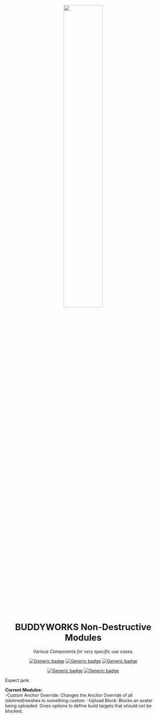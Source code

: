 <div align="center">

<a href="https://buddyworks.wtf"><img width=50% src="https://splash.buddyworks.wtf/tckAqsHD.png"></img></a>  
# BUDDYWORKS Non-Destructive Modules
*Various Components for very specific use cases.*

[![Generic badge](https://img.shields.io/github/downloads/BUDDYWORKS-VR/ndm/total?label=Downloads)](https://github.com/BUDDYWORKS-VR/ndm/releases/latest)
[![Generic badge](https://img.shields.io/badge/License-MIT-informational.svg)](https://github.com/BUDDYWORKS-VR/ndm/blob/main/LICENSE)
[![Generic badge](https://img.shields.io/badge/Unity-2022.3.22f1-red.svg)](https://unity3d.com/unity/whats-new/2022.3.22)

[![Generic badge](https://img.shields.io/discord/1115323445316702269?color=%237289da&label=DISCORD&logo=Discord&style=for-the-badge)](https://discord.buddyworks.wtf/)
[![Generic badge](https://img.shields.io/endpoint.svg?url=https%3A%2F%2Fshieldsio-patreon.vercel.app%2Fapi%3Fusername%3Dbuddy_de%26type%3Dpatrons&style=for-the-badge)](https://www.patreon.com/c/buddy_de)
  
</div>
  
Expect jank.  
  
**Current Modules:**  
-Custom Anchor Override: Changes the Anchor Override of all (skinned)meshes to something custom.
-Upload Block: Blocks an avatar being uploaded. Gives options to define build targets that should not be blocked.